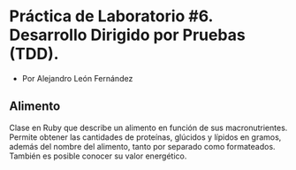 # Práctica de Laboratorio #6. Desarrollo Dirigido por Pruebas (TDD).
- Por Alejandro León Fernández

## Alimento

Clase en Ruby que describe un alimento en función de sus macronutrientes. Permite obtener las cantidades de proteínas, glúcidos y lípidos en gramos, además del nombre del alimento, tanto por separado como formateados. También es posible conocer su valor energético.
